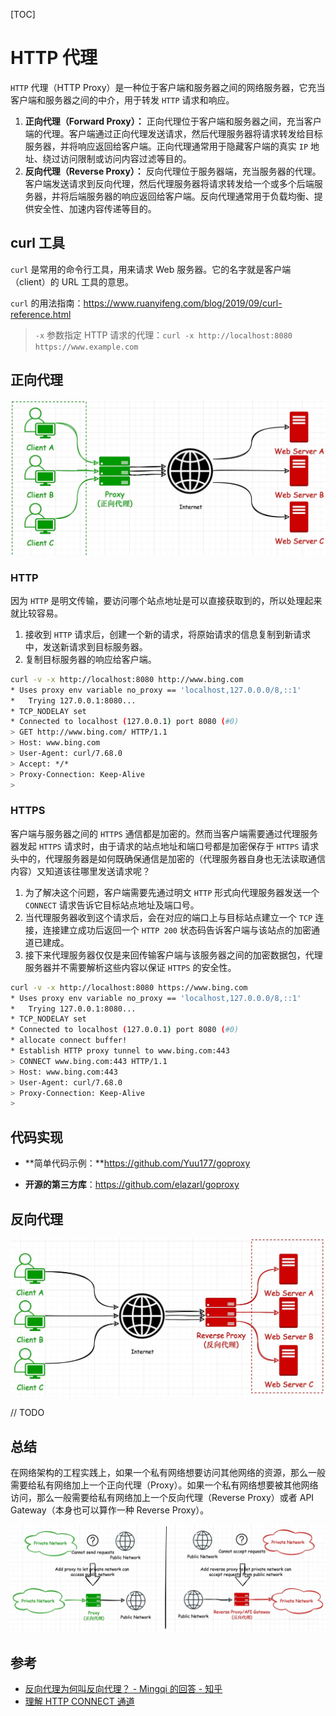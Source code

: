 [TOC]

# HTTP 代理

`HTTP` 代理（HTTP Proxy）是一种位于客户端和服务器之间的网络服务器，它充当客户端和服务器之间的中介，用于转发 `HTTP` 请求和响应。

1. **正向代理（Forward Proxy）：** 正向代理位于客户端和服务器之间，充当客户端的代理。客户端通过正向代理发送请求，然后代理服务器将请求转发给目标服务器，并将响应返回给客户端。正向代理通常用于隐藏客户端的真实 `IP` 地址、绕过访问限制或访问内容过滤等目的。
2. **反向代理（Reverse Proxy）：** 反向代理位于服务器端，充当服务器的代理。客户端发送请求到反向代理，然后代理服务器将请求转发给一个或多个后端服务器，并将后端服务器的响应返回给客户端。反向代理通常用于负载均衡、提供安全性、加速内容传递等目的。

## curl 工具

`curl` 是常用的命令行工具，用来请求 Web 服务器。它的名字就是客户端（client）的 URL 工具的意思。

`curl` 的用法指南：https://www.ruanyifeng.com/blog/2019/09/curl-reference.html

> `-x` 参数指定 HTTP 请求的代理：`curl -x http://localhost:8080 https://www.example.com`

## 正向代理

![正向代理](./.HTTP代理.assets/正向代理.jpg)

### HTTP

因为 `HTTP` 是明文传输，要访问哪个站点地址是可以直接获取到的，所以处理起来就比较容易。

1. 接收到 `HTTP` 请求后，创建一个新的请求，将原始请求的信息复制到新请求中，发送新请求到目标服务器。
2. 复制目标服务器的响应给客户端。

```bash
curl -v -x http://localhost:8080 http://www.bing.com
* Uses proxy env variable no_proxy == 'localhost,127.0.0.0/8,::1'
*   Trying 127.0.0.1:8080...
* TCP_NODELAY set
* Connected to localhost (127.0.0.1) port 8080 (#0)
> GET http://www.bing.com/ HTTP/1.1
> Host: www.bing.com
> User-Agent: curl/7.68.0
> Accept: */*
> Proxy-Connection: Keep-Alive
> 
```

### HTTPS

客户端与服务器之间的 `HTTPS` 通信都是加密的。然而当客户端需要通过代理服务器发起 `HTTPS` 请求时，由于请求的站点地址和端口号都是加密保存于 `HTTPS` 请求头中的，代理服务器是如何既确保通信是加密的（代理服务器自身也无法读取通信内容）又知道该往哪里发送请求呢？

1. 为了解决这个问题，客户端需要先通过明文 `HTTP` 形式向代理服务器发送一个 `CONNECT` 请求告诉它目标站点地址及端口号。
2. 当代理服务器收到这个请求后，会在对应的端口上与目标站点建立一个 `TCP` 连接，连接建立成功后返回一个 `HTTP 200` 状态码告诉客户端与该站点的加密通道已建成。
3. 接下来代理服务器仅仅是来回传输客户端与该服务器之间的加密数据包，代理服务器并不需要解析这些内容以保证 `HTTPS` 的安全性。

```bash
curl -v -x http://localhost:8080 https://www.bing.com
* Uses proxy env variable no_proxy == 'localhost,127.0.0.0/8,::1'
*   Trying 127.0.0.1:8080...
* TCP_NODELAY set
* Connected to localhost (127.0.0.1) port 8080 (#0)
* allocate connect buffer!
* Establish HTTP proxy tunnel to www.bing.com:443
> CONNECT www.bing.com:443 HTTP/1.1
> Host: www.bing.com:443
> User-Agent: curl/7.68.0
> Proxy-Connection: Keep-Alive
> 
```

## 代码实现

- **简单代码示例：**https://github.com/Yuu177/goproxy

- **开源的第三方库**：https://github.com/elazarl/goproxy

## 反向代理

![反向代理](./.HTTP代理.assets/反向代理.jpg)

// TODO

## 总结

在网络架构的工程实践上，如果一个私有网络想要访问其他网络的资源，那么一般需要给私有网络加上一个正向代理（Proxy）。如果一个私有网络想要被其他网络访问，那么一般需要给私有网络加上一个反向代理（Reverse Proxy）或者 API Gateway（本身也可以算作一种 Reverse Proxy）。

![正向代理和反向代理区别](./.HTTP代理.assets/正向代理和反向代理区别.png)

## 参考

- [反向代理为何叫反向代理？ - Mingqi 的回答 - 知乎](https://www.zhihu.com/question/24723688/answer/2771833737)
- [理解 HTTP CONNECT 通道](https://joji.me/zh-cn/blog/the-http-connect-tunnel/)

